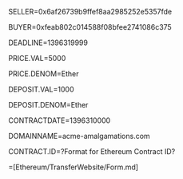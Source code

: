 SELLER=0x6af26739b9ffef8aa2985252e5357fde

BUYER=0xfeab802c014588f08bfee2741086c375

DEADLINE=1396319999

PRICE.VAL=5000

PRICE.DENOM=Ether

DEPOSIT.VAL=1000

DEPOSIT.DENOM=Ether

CONTRACTDATE=1396310000

DOMAINNAME=acme-amalgamations.com

CONTRACT.ID=?Format for Ethereum Contract ID?

=[Ethereum/TransferWebsite/Form.md]